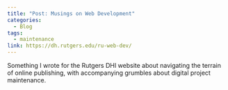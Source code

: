 ```yaml
---
title: "Post: Musings on Web Development"
categories:
  - Blog
tags:
  - maintenance
link: https://dh.rutgers.edu/ru-web-dev/
---
```


Something I wrote for the Rutgers DHI website about navigating the terrain of online publishing, with accompanying grumbles about digital project maintenance.